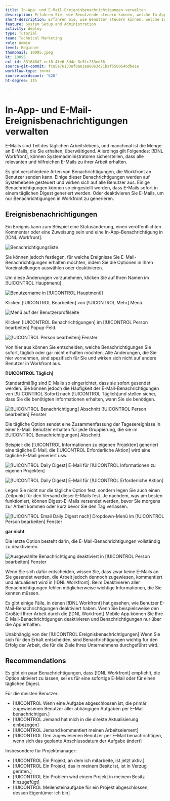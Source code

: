 ```yaml
---
title: In-App- und E-Mail-Ereignisbenachrichtigungen verwalten
description: Erfahren Sie, wie Benutzende steuern können, welche In-App- und E-Mail-Benachrichtigungen sie erhalten, damit sie nur relevante, hilfreiche E-Mails zu ihrer Arbeit erhalten.
short-description: Erfahren Sie, wie Benutzer steuern können, welche In-App- und E-Mail-Benachrichtigungen sie erhalten.
feature: System Setup and Administration
activity: deploy
type: Tutorial
team: Technical Marketing
role: Admin
level: Beginner
thumbnail: 10095.jpeg
kt: 10095
exl-id: 831646d2-ecf8-4fe6-8d4e-8c5fc233ed56
source-git-commit: fca5e76133ef0a81aa6063d71baf5500646dbe1e
workflow-type: tm+mt
source-wordcount: '628'
ht-degree: 11%

---
```


# In-App- und E-Mail-Ereignisbenachrichtigungen verwalten

E-Mails sind Teil des täglichen Arbeitslebens, und manchmal ist die Menge an E-Mails, die Sie erhalten, überwältigend. Allerdings gilt Folgendes: [!DNL Workfront], können Systemadministratoren sicherstellen, dass alle relevanten und hilfreichen E-Mails zu ihrer Arbeit erhalten.

Es gibt verschiedene Arten von Benachrichtigungen, die Workfront an Benutzer senden kann. Einige dieser Benachrichtigungen werden auf Systemebene gesteuert und wirken sich auf alle Benutzer aus. Einige Benachrichtigungen können so eingestellt werden, dass E-Mails sofort in einem täglichen Digest generiert werden. Oder deaktivieren Sie E-Mails, um nur Benachrichtigungen in Workfront zu generieren.

## Ereignisbenachrichtigungen

Ein Ereignis kann zum Beispiel eine Statusänderung, einen veröffentlichten Kommentar oder eine Zuweisung sein und eine In-App-Benachrichtigung in [!DNL Workfront].

![Benachrichtigungsliste](assets/admin-fund-user-notifications-01.png)

Sie können jedoch festlegen, für welche Ereignisse Sie E-Mail-Benachrichtigungen erhalten möchten, indem Sie die Optionen in Ihren Voreinstellungen auswählen oder deaktivieren.

Um diese Änderungen vorzunehmen, klicken Sie auf Ihren Namen im [!UICONTROL Hauptmenü].

![Benutzername in [!UICONTROL Hauptmenü]](assets/admin-fund-user-notifications-02.png)

Klicken [!UICONTROL Bearbeiten] von [!UICONTROL Mehr] Menü.

![Menü auf der Benutzerprofilseite](assets/admin-fund-user-notifications-03.png)

Klicken [!UICONTROL Benachrichtigungen] im [!UICONTROL Person bearbeiten] Popup-Feld.

![[!UICONTROL Person bearbeiten] Fenster](assets/admin-fund-user-notifications-04.png)

Von hier aus können Sie entscheiden, welche Benachrichtigungen Sie sofort, täglich oder gar nicht erhalten möchten. Alle Änderungen, die Sie hier vornehmen, sind spezifisch für Sie und wirken sich nicht auf andere Benutzer in Workfront aus.

**[!UICONTROL Täglich]**

Standardmäßig sind E-Mails so eingerichtet, dass sie sofort gesendet werden. Sie können jedoch die Häufigkeit der E-Mail-Benachrichtigungen von [!UICONTROL Sofort] nach [!UICONTROL Täglich]und stellen sicher, dass Sie die benötigten Informationen erhalten, wann Sie sie benötigen.

![[!UICONTROL Benachrichtigung] Abschnitt [!UICONTROL Person bearbeiten] Fenster](assets/admin-fund-user-notifications-05.png)

Die tägliche Option sendet eine Zusammenfassung der Tagesereignisse in einer E-Mail. Benutzer erhalten für jede Gruppierung, die sie im [!UICONTROL Benachrichtigungen] Abschnitt.

Beispiel: die [!UICONTROL Informationen zu eigenen Projekten] generiert eine tägliche E-Mail, die [!UICONTROL Erforderliche Aktion] wird eine tägliche E-Mail generiert usw.

![[!UICONTROL Daily Digest] E-Mail für [!UICONTROL Informationen zu eigenen Projekten]](assets/admin-fund-user-notifications-06.png)

![[!UICONTROL Daily Digest] E-Mail für [!UICONTROL Erforderliche Aktion]](assets/admin-fund-user-notifications-07.png)

Legen Sie nicht nur die tägliche Option fest, sondern legen Sie auch einen Zeitpunkt für den Versand dieser E-Mails fest. Je nachdem, was am besten funktioniert, können Digest-E-Mails versendet werden, bevor Sie morgens zur Arbeit kommen oder kurz bevor Sie den Tag verlassen.

![[!UICONTROL Email Daily Digest nach] Dropdown-Menü im [!UICONTROL Person bearbeiten] Fenster](assets/admin-fund-user-notifications-08.png)

**gar nicht**

Die letzte Option besteht darin, die E-Mail-Benachrichtigungen vollständig zu deaktivieren.

![Ausgewählte Benachrichtigung deaktiviert in [!UICONTROL Person bearbeiten] Fenster](assets/admin-fund-user-notifications-09.png)

Wenn Sie sich dafür entscheiden, wissen Sie, dass zwar keine E-Mails an Sie gesendet werden, die Arbeit jedoch dennoch zugewiesen, kommentiert und aktualisiert wird in [!DNL Workfront]. Beim Deaktivieren aller Benachrichtigungen fehlen möglicherweise wichtige Informationen, die Sie kennen müssen.

Es gibt einige Fälle, in denen [!DNL Workfront] hat gesehen, wie Benutzer E-Mail-Benachrichtigungen deaktiviert haben. Wenn Sie beispielsweise den Großteil Ihrer Arbeit durch die [!DNL Workfront] Mobile App können Sie Ihre E-Mail-Benachrichtigungen deaktivieren und Benachrichtigungen nur über die App erhalten.

Unabhängig von der [!UICONTROL Ereignisbenachrichtigungen] Wenn Sie sich für den Erhalt entscheiden, sind Benachrichtigungen wichtig für den Erfolg der Arbeit, die für die Ziele Ihres Unternehmens durchgeführt wird.


## Recommendations

Es gibt ein paar Benachrichtigungen, dass [!DNL Workfront] empfiehlt, die Option aktiviert zu lassen, sei es für eine sofortige E-Mail oder für einen täglichen Digest.

Für die meisten Benutzer:

* [!UICONTROL Wenn eine Aufgabe abgeschlossen ist, die primär zugewiesenen Benutzer aller abhängigen Aufgaben per E-Mail benachrichtigen.]
* [!UICONTROL Jemand hat mich in die direkte Aktualisierung einbezogen]
* [!UICONTROL Jemand kommentiert meinen Arbeitselement]
* [!UICONTROL Den zugewiesenen Benutzer per E-Mail benachrichtigen, wenn sich das geplante Abschlussdatum der Aufgabe ändert]


Insbesondere für Projektmanager:

* [!UICONTROL Ein Projekt, an dem ich mitarbeite, ist jetzt aktiv.]
* [!UICONTROL Ein Projekt, das in meinem Besitz ist, ist in Verzug geraten.]
* [!UICONTROL Ein Problem wird einem Projekt in meinem Besitz hinzugefügt]
* [!UICONTROL Meilensteinaufgabe für ein Projekt abgeschlossen, dessen Eigentümer ich bin]


<!---
learn more URLs
Email notifications
guide: manage your notifications
--->
